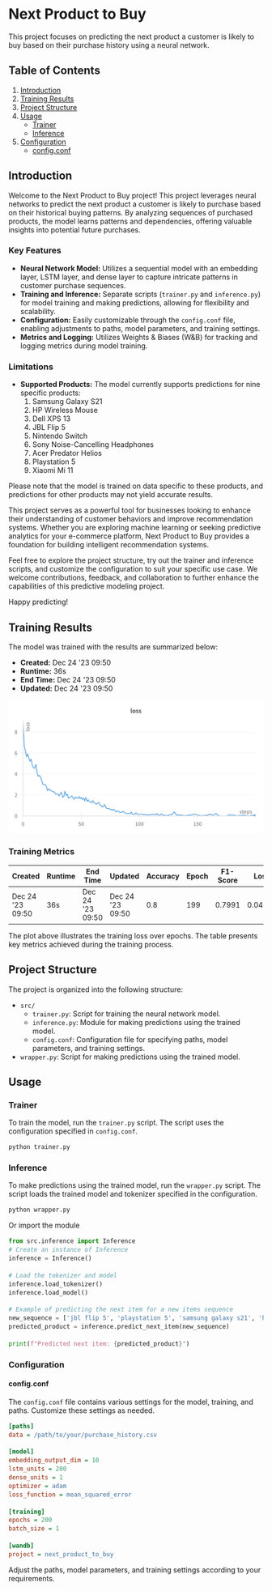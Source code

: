 # Next Product to Buy

This project focuses on predicting the next product a customer is likely to buy based on their purchase history using a neural network.

## Table of Contents

1. [Introduction](#introduction)
2. [Training Results](#training-results)
3. [Project Structure](#project-structure)
4. [Usage](#usage)
   - [Trainer](#trainer)
   - [Inference](#inference)
5. [Configuration](#configuration)
   - [config.conf](#configconf)

## Introduction

Welcome to the Next Product to Buy project! This project leverages neural networks to predict the next product a customer is likely to purchase based on their historical buying patterns. By analyzing sequences of purchased products, the model learns patterns and dependencies, offering valuable insights into potential future purchases.

### Key Features

- **Neural Network Model:** Utilizes a sequential model with an embedding layer, LSTM layer, and dense layer to capture intricate patterns in customer purchase sequences.
- **Training and Inference:** Separate scripts (`trainer.py` and `inference.py`) for model training and making predictions, allowing for flexibility and scalability.
- **Configuration:** Easily customizable through the `config.conf` file, enabling adjustments to paths, model parameters, and training settings.
- **Metrics and Logging:** Utilizes Weights & Biases (W&B) for tracking and logging metrics during model training.

### Limitations

- **Supported Products:** The model currently supports predictions for nine specific products:
  1. Samsung Galaxy S21
  2. HP Wireless Mouse
  3. Dell XPS 13
  4. JBL Flip 5
  5. Nintendo Switch
  6. Sony Noise-Cancelling Headphones
  7. Acer Predator Helios
  8. Playstation 5
  9. Xiaomi Mi 11

Please note that the model is trained on data specific to these products, and predictions for other products may not yield accurate results.

This project serves as a powerful tool for businesses looking to enhance their understanding of customer behaviors and improve recommendation systems. Whether you are exploring machine learning or seeking predictive analytics for your e-commerce platform, Next Product to Buy provides a foundation for building intelligent recommendation systems.

Feel free to explore the project structure, try out the trainer and inference scripts, and customize the configuration to suit your specific use case. We welcome contributions, feedback, and collaboration to further enhance the capabilities of this predictive modeling project.

Happy predicting!

## Training Results

The model was trained with the results are summarized below:

- **Created:** Dec 24 '23 09:50
- **Runtime:** 36s
- **End Time:** Dec 24 '23 09:50
- **Updated:** Dec 24 '23 09:50

![Training Loss](assets/training_plot.png)

### Training Metrics

| Created          | Runtime | End Time          | Updated           | Accuracy | Epoch | F1-Score | Loss   | Precision | Recall |
| ---------------- | ------- | ----------------- | ----------------- | -------- | ----- | -------- | ------ | --------- | ------ |
| Dec 24 '23 09:50 | 36s     | Dec 24 '23 09:50 | Dec 24 '23 09:50 | 0.8      | 199   | 0.7991   | 0.04277 | 0.8087    | 0.8    |

The plot above illustrates the training loss over epochs. The table presents key metrics achieved during the training process.

## Project Structure

The project is organized into the following structure:

- `src/`
  - `trainer.py`: Script for training the neural network model.
  - `inference.py`: Module for making predictions using the trained model.
  - `config.conf`: Configuration file for specifying paths, model parameters, and training settings.
- `wrapper.py`: Script for making predictions using the trained model.

## Usage

### Trainer

To train the model, run the `trainer.py` script. The script uses the configuration specified in `config.conf`.

```bash
python trainer.py
```

### Inference

To make predictions using the trained model, run the `wrapper.py` script. The script loads the trained model and tokenizer specified in the configuration.

```bash
python wrapper.py
```

Or import the module

```python
from src.inference import Inference
# Create an instance of Inference
inference = Inference()

# Load the tokenizer and model
inference.load_tokenizer()
inference.load_model()

# Example of predicting the next item for a new items sequence
new_sequence = ['jbl flip 5', 'playstation 5', 'samsung galaxy s21', 'hp wireless mouse', 'acer predator helios']
predicted_product = inference.predict_next_item(new_sequence)

print(f"Predicted next item: {predicted_product}")
```

### Configuration

#### config.conf

The `config.conf` file contains various settings for the model, training, and paths. Customize these settings as needed.

```ini
[paths]
data = /path/to/your/purchase_history.csv

[model]
embedding_output_dim = 10
lstm_units = 200
dense_units = 1
optimizer = adam
loss_function = mean_squared_error

[training]
epochs = 200
batch_size = 1

[wandb]
project = next_product_to_buy
```

Adjust the paths, model parameters, and training settings according to your requirements.